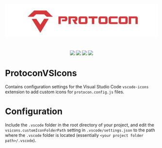 <br />
<br />
<p align="center">
    <a href="https://github.com/OfficialProtocon">
        <img src="https://github.com/OfficialProtocon/.github/blob/main/profile/banner.png" alt="Protocon banner" align="center" />
    </a>
</p>
<br />
<p align="center">
    <img src="https://img.shields.io/github/issues/OfficialProtocon/ProtoconVSIcons?logo=github&style=for-the-badge" />
    <img src="https://img.shields.io/github/forks/OfficialProtocon/ProtoconVSIcons?logo=github&style=for-the-badge" />
    <img src="https://img.shields.io/github/stars/OfficialProtocon/ProtoconVSIcons?logo=github&style=for-the-badge" />
    <img src="https://img.shields.io/github/license/OfficialProtocon/ProtoconVSIcons?logo=github&style=for-the-badge" />
</p>

# ProtoconVSIcons
Contains configuration settings for the Visual Studio Code `vscode-icons` extension to add custom icons for `protocon.config.js` files.

# Configuration
Include the `.vscode` folder in the root directory of your project, and edit the `vsicons.customIconFolderPath` setting in `.vscode/settings.json` to the path where the `.vscode` folder is located (essentially `<your project folder path>/.vscode`).
